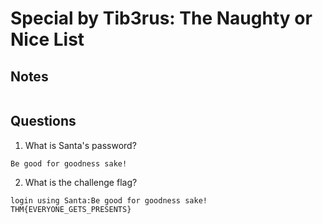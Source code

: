 # Special by Tib3rus: The Naughty or Nice List

## Notes
```
```

## Questions
1. What is Santa's password?
```
Be good for goodness sake!
```

2. What is the challenge flag?
```
login using Santa:Be good for goodness sake!
THM{EVERYONE_GETS_PRESENTS}
```